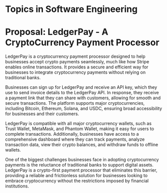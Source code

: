 # Topics in Software Engineering


# Proposal: LedgerPay - A CryptoCurrency Payment Processor

LedgerPay is a cryptocurrency payment processor designed to help businesses accept crypto payments seamlessly, much like how Stripe enables online transactions. It provides a secure and efficient way for businesses to integrate cryptocurrency payments without relying on traditional banks.

Businesses can sign up for LedgerPay and receive an API key, which they use to send invoice details to the LedgerPay API. In response, they receive a payment link that they can share with customers, allowing for smooth and secure transactions. The platform supports major cryptocurrencies, including Bitcoin, Ethereum, Solana, and USDC, ensuring broad accessibility for businesses and their customers.

LedgerPay is compatible with all major cryptocurrency wallets, such as Trust Wallet, MetaMask, and Phantom Wallet, making it easy for users to complete transactions. Additionally, businesses have access to a comprehensive dashboard where they can track payments, analyze transaction data, view their crypto balances, and withdraw funds to offline wallets.

One of the biggest challenges businesses face in adopting cryptocurrency payments is the reluctance of traditional banks to support digital assets. LedgerPay is a crypto-first payment processor that eliminates this barrier, providing a reliable and frictionless solution for businesses looking to embrace cryptocurrency without the restrictions imposed by financial institutions.